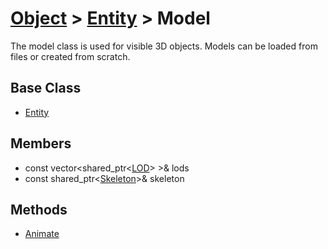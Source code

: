 # [Object](CPP_Object.md) > [Entity](CPP_Entity_32f.md) > Model #
The model class is used for visible 3D objects. Models can be loaded from files or created from scratch.

## Base Class
* [Entity](CPP_Entity_32f.md)

## Members
- const vector<shared_ptr<[LOD](CPP_LOD.md)\> \>& lods
- const shared_ptr<[Skeleton](CPP_Skeleton.md)\>& skeleton

## Methods
- [Animate](CPP_Model_Animate.md)

